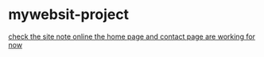 # mywebsit-project

[check the site note online the home page and contact page are working for now](file:///C:/wamp64/www/templete/index.htm#)

